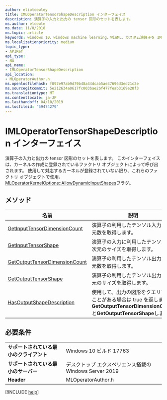 ```yaml
---
author: eliotcowley
title: IMLOperatorTensorShapeDescription インターフェイス
description: 演算子の入力と出力の tensor 図形のセットを表します。
ms.author: elcowle
ms.date: 11/8/2018
ms.topic: article
keywords: windows 10、windows machine learning、WinML、カスタム演算子を IMLOperatorTensorShapeDescription
ms.localizationpriority: medium
topic_type:
- APIRef
api_type:
- NA
api_name:
- IMLOperatorTensorShapeDescription
api_location:
- MLOperatorAuthor.h
ms.openlocfilehash: f097e97ab9d79b48a44dcab5ae37696d3ed21c2e
ms.sourcegitcommit: 5e212634a0617fc003bae2bf477feab3169e28f3
ms.translationtype: MT
ms.contentlocale: ja-JP
ms.lasthandoff: 04/10/2019
ms.locfileid: "59474279"
---
```

# <a name="imloperatortensorshapedescription-interface"></a>IMLOperatorTensorShapeDescription インターフェイス

演算子の入力と出力の tensor 図形のセットを表します。 このインターフェイスは、カーネルの作成に登録されているファクトリ オブジェクトによって呼び出されます。 使用して対応するカーネルが登録されていない限り、これらのファクトリ オブジェクトで使用、 [MLOperatorKernelOptions::AllowDynamicInputShapes](MLOperatorKernelOptions.md)フラグ。

## <a name="methods"></a>メソッド

| 名前 | 説明 |
|------|-------------|
| [GetInputTensorDimensionCount](IMLOperatorTensorShapeDescription_GetInputTensorDimensionCount.md) | 演算子の利用したテンソル入力の次元数を取得します。 |
| [GetInputTensorShape](IMLOperatorTensorShapeDescription_GetInputTensorShape.md) | 演算子の入力に利用したテンソルの次元のサイズを取得します。 |
| [GetOutputTensorDimensionCount](IMLOperatorTensorShapeDescription_GetOutputTensorDimensionCount.md) | 演算子の利用したテンソル出力の次元数を取得します。 |
| [GetOutputTensorShape](IMLOperatorTensorShapeDescription_GetOutputTensorShape.md) | 演算子の利用したテンソル出力の次元のサイズを取得します。 |
| [HasOutputShapeDescription](IMLOperatorTensorShapeDescription_HasOutputShapeDescription.md) | 使用して、出力の図形をクエリすることがある場合は true を返します**GetOutputTensorDimensionCount**と**GetOutputTensorShape**します。 |

## <a name="requirements"></a>必要条件

| | |
|-|-|
| **サポートされている最小のクライアント** | Windows 10 ビルド 17763 |
| **サポートされている最小のサーバー** | デスクトップ エクスペリエンス搭載の Windows Server 2019 |
| **Header** | MLOperatorAuthor.h |

[!INCLUDE [help](../includes/get-help.md)]
